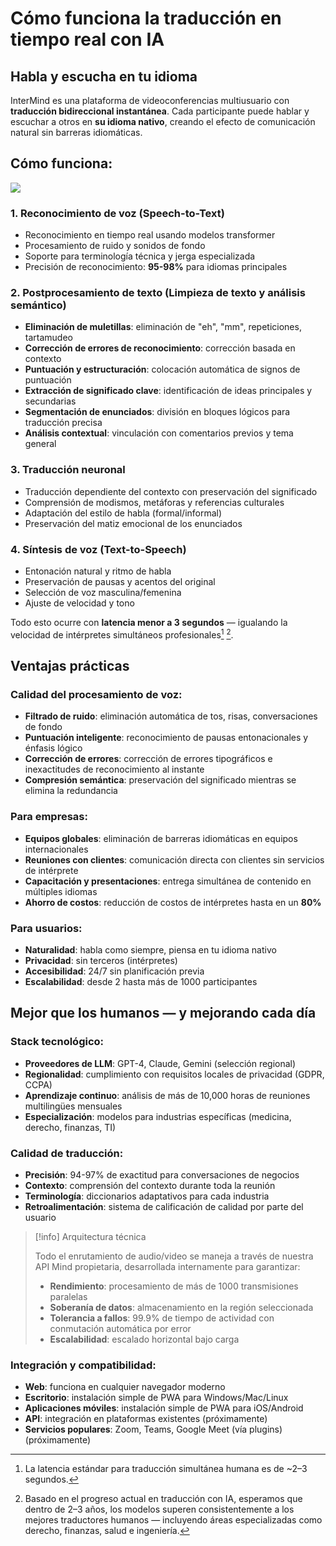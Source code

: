 # Cómo funciona la traducción en tiempo real con IA

## Habla y escucha en tu idioma

InterMind es una plataforma de videoconferencias multiusuario con **traducción bidireccional instantánea**. Cada participante puede hablar y escuchar a otros en **su idioma nativo**, creando el efecto de comunicación natural sin barreras idiomáticas.

## Cómo funciona:

<!-- :::details Show diagram of AI translation process
::: -->

![](/interpretating.svg)

### 1. **Reconocimiento de voz (Speech-to-Text)**

- Reconocimiento en tiempo real usando modelos transformer
- Procesamiento de ruido y sonidos de fondo
- Soporte para terminología técnica y jerga especializada
- Precisión de reconocimiento: **95-98%** para idiomas principales

### 2. **Postprocesamiento de texto (Limpieza de texto y análisis semántico)**

- **Eliminación de muletillas**: eliminación de "eh", "mm", repeticiones, tartamudeo
- **Corrección de errores de reconocimiento**: corrección basada en contexto
- **Puntuación y estructuración**: colocación automática de signos de puntuación
- **Extracción de significado clave**: identificación de ideas principales y secundarias
- **Segmentación de enunciados**: división en bloques lógicos para traducción precisa
- **Análisis contextual**: vinculación con comentarios previos y tema general

### 3. **Traducción neuronal**

- Traducción dependiente del contexto con preservación del significado
- Comprensión de modismos, metáforas y referencias culturales
- Adaptación del estilo de habla (formal/informal)
- Preservación del matiz emocional de los enunciados

### 4. **Síntesis de voz (Text-to-Speech)**

- Entonación natural y ritmo de habla
- Preservación de pausas y acentos del original
- Selección de voz masculina/femenina
- Ajuste de velocidad y tono

Todo esto ocurre con **latencia menor a 3 segundos** — igualando la velocidad de intérpretes simultáneos profesionales[^1] [^2].

## Ventajas prácticas

### Calidad del procesamiento de voz:

- **Filtrado de ruido**: eliminación automática de tos, risas, conversaciones de fondo
- **Puntuación inteligente**: reconocimiento de pausas entonacionales y énfasis lógico
- **Corrección de errores**: corrección de errores tipográficos e inexactitudes de reconocimiento al instante
- **Compresión semántica**: preservación del significado mientras se elimina la redundancia

### Para empresas:

- **Equipos globales**: eliminación de barreras idiomáticas en equipos internacionales
- **Reuniones con clientes**: comunicación directa con clientes sin servicios de intérprete
- **Capacitación y presentaciones**: entrega simultánea de contenido en múltiples idiomas
- **Ahorro de costos**: reducción de costos de intérpretes hasta en un **80%**

### Para usuarios:

- **Naturalidad**: habla como siempre, piensa en tu idioma nativo
- **Privacidad**: sin terceros (intérpretes)
- **Accesibilidad**: 24/7 sin planificación previa
- **Escalabilidad**: desde 2 hasta más de 1000 participantes

## Mejor que los humanos — y mejorando cada día

### Stack tecnológico:

- **Proveedores de LLM**: GPT-4, Claude, Gemini (selección regional)
- **Regionalidad**: cumplimiento con requisitos locales de privacidad (GDPR, CCPA)
- **Aprendizaje continuo**: análisis de más de 10,000 horas de reuniones multilingües mensuales
- **Especialización**: modelos para industrias específicas (medicina, derecho, finanzas, TI)

### Calidad de traducción:

- **Precisión**: 94-97% de exactitud para conversaciones de negocios
- **Contexto**: comprensión del contexto durante toda la reunión
- **Terminología**: diccionarios adaptativos para cada industria
- **Retroalimentación**: sistema de calificación de calidad por parte del usuario

> [!info] Arquitectura técnica
>
> Todo el enrutamiento de audio/video se maneja a través de nuestra API Mind propietaria, desarrollada internamente para garantizar:
>
> - **Rendimiento**: procesamiento de más de 1000 transmisiones paralelas
> - **Soberanía de datos**: almacenamiento en la región seleccionada
> - **Tolerancia a fallos**: 99.9% de tiempo de actividad con conmutación automática por error
> - **Escalabilidad**: escalado horizontal bajo carga

### Integración y compatibilidad:

- **Web**: funciona en cualquier navegador moderno
- **Escritorio**: instalación simple de PWA para Windows/Mac/Linux
- **Aplicaciones móviles**: instalación simple de PWA para iOS/Android
- **API**: integración en plataformas existentes (próximamente)
- **Servicios populares**: Zoom, Teams, Google Meet (vía plugins) (próximamente)

[^1]: La latencia estándar para traducción simultánea humana es de ~2–3 segundos.

[^2]: Basado en el progreso actual en traducción con IA, esperamos que dentro de 2–3 años, los modelos superen consistentemente a los mejores traductores humanos — incluyendo áreas especializadas como derecho, finanzas, salud e ingeniería.